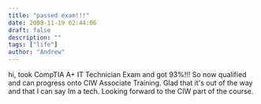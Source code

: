 ```yaml
---
title: "passed exam!!!"
date: 2008-11-19 02:44:06
draft: false
description: ""
tags: ["life"]
author: "Andrew"
---
```


hi, took CompTIA A+ IT Technician Exam and got 93%!!! So now qualified and can progress onto CIW Associate Training. Glad that it's out of the way and that I can say Im a tech. Looking forward to the CIW part of the course.
